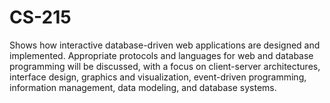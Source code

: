 # CS-215
Shows how interactive database-driven web applications are designed and implemented. Appropriate protocols and languages for web and database programming will be discussed, with a focus on client-server architectures, interface design, graphics and visualization, event-driven programming, information management, data modeling, and database systems.
